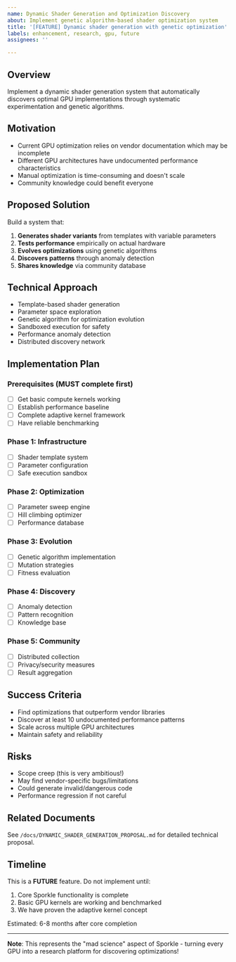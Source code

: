 ```yaml
---
name: Dynamic Shader Generation and Optimization Discovery
about: Implement genetic algorithm-based shader optimization system
title: '[FEATURE] Dynamic shader generation with genetic optimization'
labels: enhancement, research, gpu, future
assignees: ''

---
```


## Overview

Implement a dynamic shader generation system that automatically discovers optimal GPU implementations through systematic experimentation and genetic algorithms.

## Motivation

- Current GPU optimization relies on vendor documentation which may be incomplete
- Different GPU architectures have undocumented performance characteristics  
- Manual optimization is time-consuming and doesn't scale
- Community knowledge could benefit everyone

## Proposed Solution

Build a system that:
1. **Generates shader variants** from templates with variable parameters
2. **Tests performance** empirically on actual hardware
3. **Evolves optimizations** using genetic algorithms
4. **Discovers patterns** through anomaly detection
5. **Shares knowledge** via community database

## Technical Approach

- Template-based shader generation
- Parameter space exploration
- Genetic algorithm for optimization evolution
- Sandboxed execution for safety
- Performance anomaly detection
- Distributed discovery network

## Implementation Plan

### Prerequisites (MUST complete first)
- [ ] Get basic compute kernels working
- [ ] Establish performance baseline
- [ ] Complete adaptive kernel framework
- [ ] Have reliable benchmarking

### Phase 1: Infrastructure
- [ ] Shader template system
- [ ] Parameter configuration
- [ ] Safe execution sandbox

### Phase 2: Optimization
- [ ] Parameter sweep engine
- [ ] Hill climbing optimizer
- [ ] Performance database

### Phase 3: Evolution
- [ ] Genetic algorithm implementation
- [ ] Mutation strategies
- [ ] Fitness evaluation

### Phase 4: Discovery
- [ ] Anomaly detection
- [ ] Pattern recognition
- [ ] Knowledge base

### Phase 5: Community
- [ ] Distributed collection
- [ ] Privacy/security measures
- [ ] Result aggregation

## Success Criteria

- Find optimizations that outperform vendor libraries
- Discover at least 10 undocumented performance patterns
- Scale across multiple GPU architectures
- Maintain safety and reliability

## Risks

- Scope creep (this is very ambitious!)
- May find vendor-specific bugs/limitations
- Could generate invalid/dangerous code
- Performance regression if not careful

## Related Documents

See `/docs/DYNAMIC_SHADER_GENERATION_PROPOSAL.md` for detailed technical proposal.

## Timeline

This is a **FUTURE** feature. Do not implement until:
1. Core Sporkle functionality is complete
2. Basic GPU kernels are working and benchmarked
3. We have proven the adaptive kernel concept

Estimated: 6-8 months after core completion

---

**Note**: This represents the "mad science" aspect of Sporkle - turning every GPU into a research platform for discovering optimizations!